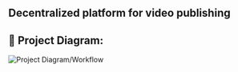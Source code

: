 ## Decentralized platform for video publishing

## 🔧 Project Diagram:
![Project Diagram/Workflow](https://i.imgur.com/7TSTFkN.jpeg)
